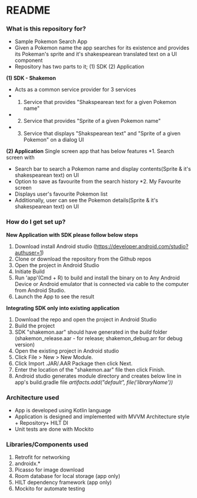 # README #

### What is this repository for? ###
* Sample Pokemon Search App
* Given a Pokemon name the app searches for its existence and provides its Pokeman's sprite and it's shakespearean translated text on a UI component
* Repository has two parts to it; (1) SDK (2) Application

**(1) SDK - Shakemon**
* Acts as a common service provider for 3 services
* 1. Service that provides "Shakspearean text for a given Pokemon name"
* 2. Service that provides "Sprite of a given Pokemon name"
* 3. Service that displays "Shakspearean text" and "Sprite of a given Pokemon" on a dialog UI
        
**(2) Application**
Single screen app that has below features
*1. Search screen with 
* Search bar to search a Pokemon name and display contents(Sprite & it's shakespearean text) on UI
* Option to save as favourite from the search history
*2. My Favourite screen 
* Displays user's favourite Pokemon list
* Additionally, user can see the Pokemon details(Sprite & it's shakespearean text) on UI

### How do I get set up? ###
**New Application with SDK please follow below steps**
1. Download install Android studio (https://developer.android.com/studio?authuser=1)
2. Clone or download the repository from the Github repos
3. Open the project in Android Studio
4. Initiate Build
5. Run 'app'(Cmd + R) to build and install the binary on to Any Android Device or 
    Android emulator that is connected via cable to the computer from Android Studio.
6. Launch the App to see the result

**Integrating SDK only into existing application**
1. Download the repo and open the project in Android Studio
2. Build the project
3. SDK "shakemon.aar" should have generated in the *build* folder 
(shakemon_release.aar - for release; shakemon_debug.arr for debug version)
4. Open the existing project in Android studio
5. Click File > New > New Module.
6. Click Import .JAR/.AAR Package then click Next.
7. Enter the location of the "shakemon.aar" file then click Finish.
8. Android studio generates module directory and creates below line in app's build.gradle file
*artifacts.add("default", file('libraryName'))*

### Architecture used ###
* App is developed using Kotlin language
* Application is designed and implemented with MVVM Architecture style + Repository+ HILT DI
* Unit tests are done with Mockito

### Libraries/Components used ###
1. Retrofit for networking
2. androidx.*
3. Picasso for image download
4. Room database for local storage (app only)
5. HILT dependency framework (app only)
6. Mockito for automate testing